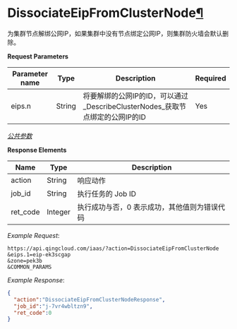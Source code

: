 ---
---

# DissociateEipFromClusterNode[¶](#dissociateeipfromclusternode "永久链接至标题")

为集群节点解绑公网IP，如果集群中没有节点绑定公网IP，则集群防火墙会默认删除。

**Request Parameters**

| Parameter name | Type | Description | Required |
| --- | --- | --- | --- |
| eips.n | String | 将要解绑的公网IP的ID，可以通过_DescribeClusterNodes_获取节点绑定的公网IP的ID | Yes |

[*公共参数*](/development_docs/api/parameters/)

**Response Elements**

| Name | Type | Description |
| --- | --- | --- |
| action | String | 响应动作 |
| job_id | String | 执行任务的 Job ID |
| ret_code | Integer | 执行成功与否，0 表示成功，其他值则为错误代码 |

_Example Request_:

```
https://api.qingcloud.com/iaas/?action=DissociateEipFromClusterNode
&eips.1=eip-ek3scgap
&zone=pek3b
&COMMON_PARAMS
```

_Example Response_:

```json
{
  "action":"DissociateEipFromClusterNodeResponse",
  "job_id":"j-7vr4wbltzn9",
  "ret_code":0
}
```


